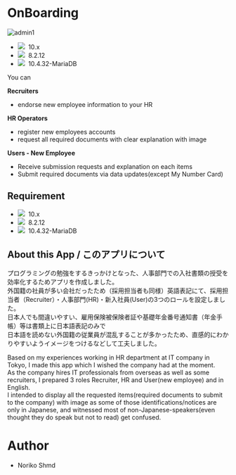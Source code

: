 # OnBoarding
![admin1](https://github.com/Norikoshmd/_onBoarding/assets/147987462/c9801257-8096-4581-b818-c9d0d7d0f265)
* <img src="https://img.shields.io/badge/-Laravel-E74430.svg?logo=laravel&style=plastic">&nbsp;&nbsp;10.x 
* <img src="https://img.shields.io/badge/-Php-777BB4.svg?logo=php&style=plastic">&nbsp;&nbsp;8.2.12 
* <img src="https://img.shields.io/badge/-Mysql-4479A1.svg?logo=mysql&style=plastic">&nbsp;&nbsp;10.4.32-MariaDB

You can

**Recruiters**
* endorse new employee information to your HR

**HR Operators**
*  register new employees accounts
*  request all required documents with clear explanation with image

**Users - New Employee**
* Receive submission requests and explanation on each items
* Submit required documents via data updates(except My Number Card)

 
## Requirement
* <img src="https://img.shields.io/badge/-Laravel-E74430.svg?logo=laravel&style=plastic">&nbsp;&nbsp;10.x 
* <img src="https://img.shields.io/badge/-Php-777BB4.svg?logo=php&style=plastic">&nbsp;&nbsp;8.2.12 
* <img src="https://img.shields.io/badge/-Mysql-4479A1.svg?logo=mysql&style=plastic">&nbsp;&nbsp;10.4.32-MariaDB

## About this App / このアプリについて

プログラミングの勉強をするきっかけとなった、人事部門での入社書類の授受を効率化するためアプリを作成しました。<br>
外国籍の社員が多い会社だったため（採用担当者も同様）英語表記にて、採用担当者（Recruiter）・人事部門(HR)・新入社員(User)の3つのロールを設定しました。
<br>
日本人でも間違いやすい、雇用保険被保険者証や基礎年金番号通知書（年金手帳）等は書類上に日本語表記のみで<br>
日本語を読めない外国籍の従業員が混乱することが多かったため、直感的にわかりやすいようイメージをつけるなどして工夫しました。
<br>


Based on my experiences working in HR department at IT company in Tokyo, I made this app which I wished the company had at the moment.<br>
As the company hires IT professionals from overseas as well as some recruiters, I prepared 3 roles Recruiter, HR and User(new employee) and in English.<br>
I intended to display all the requested items(required documents to submit to the company) with image as some of those identifications/notices are only in Japanese,
and witnessed most of non-Japanese-speakers(even thought they do speak but not to read) get confused.<br>


 
# Author
 
* Noriko Shmd
